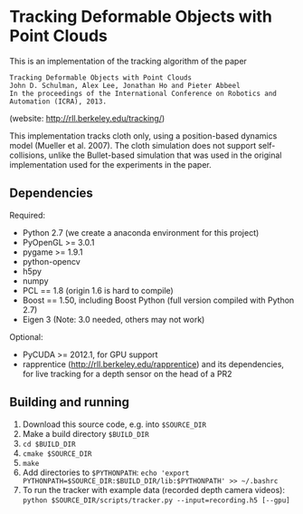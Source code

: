 Tracking Deformable Objects with Point Clouds
========

This is an implementation of the tracking algorithm of the paper

    Tracking Deformable Objects with Point Clouds
    John D. Schulman, Alex Lee, Jonathan Ho and Pieter Abbeel
    In the proceedings of the International Conference on Robotics and Automation (ICRA), 2013.

(website: http://rll.berkeley.edu/tracking/)

This implementation tracks cloth only, using a position-based dynamics model (Mueller et al. 2007). The cloth simulation does not support self-collisions, unlike the Bullet-based simulation that was used in the original implementation used for the experiments in the paper.

Dependencies
-----
Required:

  - Python 2.7 (we create a anaconda environment for this project)
  - PyOpenGL >= 3.0.1
  - pygame >= 1.9.1
  - python-opencv
  - h5py
  - numpy
  - PCL == 1.8 (origin 1.6 is hard to compile)
  - Boost == 1.50, including Boost Python (full version compiled with Python 2.7)
  - Eigen 3 (Note: 3.0 needed, others may not work)

Optional:

  - PyCUDA >= 2012.1, for GPU support
  - rapprentice (http://rll.berkeley.edu/rapprentice) and its dependencies, for live tracking for a depth sensor on the head of a PR2

Building and running
-----
1. Download this source code, e.g. into `$SOURCE_DIR`
2. Make a build directory `$BUILD_DIR`
3. `cd $BUILD_DIR`
4. `cmake $SOURCE_DIR`
5. `make`
6. Add directories to `$PYTHONPATH`: `echo 'export PYTHONPATH=$SOURCE_DIR:$BUILD_DIR/lib:$PYTHONPATH' >> ~/.bashrc`
7. To run the tracker with example data (recorded depth camera videos): `python $SOURCE_DIR/scripts/tracker.py --input=recording.h5 [--gpu]`
